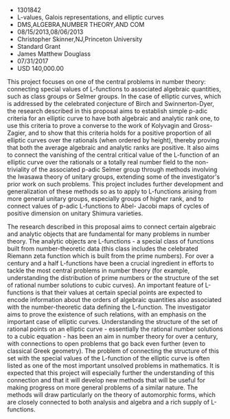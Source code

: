 
* 1301842
* L-values, Galois representations, and elliptic curves
* DMS,ALGEBRA,NUMBER THEORY,AND COM
* 08/15/2013,08/06/2013
* Christopher Skinner,NJ,Princeton University
* Standard Grant
* James Matthew Douglass
* 07/31/2017
* USD 140,000.00

This project focuses on one of the central problems in number theory: connecting
special values of L-functions to associated algebraic quantities, such as class
groups or Selmer groups. In the case of elliptic curves, which is addressed by
the celebrated conjecture of Birch and Swinnerton-Dyer, the research described
in this proposal aims to establish simple p-adic criteria for an elliptic curve
to have both algebraic and analytic rank one, to use this criteria to prove a
converse to the work of Kolyvagin and Gross-Zagier, and to show that this
criteria holds for a positive proportion of all elliptic curves over the
rationals (when ordered by height), thereby proving that both the average
algebraic and analytic ranks are positive. It also aims to connect the vanishing
of the central critical value of the L-function of an elliptic curve over the
rationals or a totally real number field to the non-triviality of the associated
p-adic Selmer group through methods involving the Iwasawa theory of unitary
groups, extending some of the investigator's prior work on such problems. This
project includes further development and generalization of these methods so as
to apply to L-functions arising from more general unitary groups, especially
groups of higher rank, and to connect values of p-adic L-functions to Abel-
Jacobi maps of cycles of positive dimension on unitary Shimura varieties.

The research described in this proposal aims to connect certain algebraic and
analytic objects that are fundamental for many problems in number theory. The
analytic objects are L-functions - a special class of functions built from
number-theoretic data (this class includes the celebrated Riemann zeta function
which is built from the prime numbers). For over a century and a half
L-functions have been a crucial ingredient in efforts to tackle the most central
problems in number theory (for example, understanding the distribution of prime
numbers or the structure of the set of rational number solutions to cubic
curves). An important feature of L-functions is that their values at certain
special points are expected to encode information about the orders of algebraic
quantities also associated with the number-theoretic data defining the
L-function. The investigator aims to prove the existence of such relations, with
an emphasis on the important case of elliptic curves. Understanding the
structure of the set of rational points on an elliptic curve - essentially the
rational number solutions to a cubic equation - has been an aim in number theory
for over a century, with connections to open problems that go back even further
(even to classical Greek geometry). The problem of connecting the structure of
this set with the special values of the L-function of the elliptic curve is
often listed as one of the most important unsolved problems in mathematics. It
is expected that this project will especially further the understanding of this
connection and that it will develop new methods that will be useful for making
progress on more general problems of a similar nature. The methods will draw
particularly on the theory of automorphic forms, which are closely connected to
both analysis and algebra and a rich supply of L-functions.
